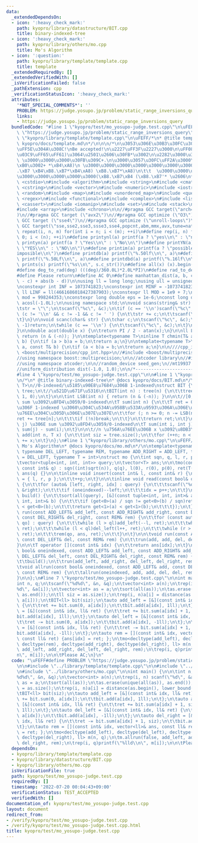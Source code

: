 ```yaml
---
data:
  _extendedDependsOn:
  - icon: ':heavy_check_mark:'
    path: kyopro/library/datastructure/BIT.cpp
    title: binary-indexed-tree
  - icon: ':heavy_check_mark:'
    path: kyopro/library/others/mo.cpp
    title: Mo's Algorithm
  - icon: ':question:'
    path: kyopro/library/template/template.cpp
    title: template
  _extendedRequiredBy: []
  _extendedVerifiedWith: []
  _isVerificationFailed: false
  _pathExtension: cpp
  _verificationStatusIcon: ':heavy_check_mark:'
  attributes:
    '*NOT_SPECIAL_COMMENTS*': ''
    PROBLEM: https://judge.yosupo.jp/problem/static_range_inversions_query
    links:
    - https://judge.yosupo.jp/problem/static_range_inversions_query
  bundledCode: "#line 1 \"kyopro/test/mo_yosupo-judge.test.cpp\"\n\uFEFF#define PROBLEM\
    \ \"https://judge.yosupo.jp/problem/static_range_inversions_query\"\n\n#line 1\
    \ \"kyopro/library/template/template.cpp\"\n\uFEFF/*\n* @title template\n* @docs\
    \ kyopro/docs/template.md\n*/\n\n\n/*\n\u3053\u306E\u30B3\u30FC\u30C9\u3001\u3068\
    \uFF5E\u304A\u308C!\nBe accepted!\n\u2227\uFF3F\u2227\u3000\n\uFF08\uFF61\uFF65\
    \u03C9\uFF65\uFF61)\u3064\u2501\u2606\u30FB*\u3002\n\u2282\u3000\u3000 \u30CE\
    \ \u3000\u3000\u3000\u30FB\u309C+.\n\u3000\u3057\u30FC\uFF2A\u3000\u3000\u3000\
    \xB0\u3002+ *\xB4\xA8)\n \u3000\u3000\u3000\u3000\u3000\u3000\u3000\u3000\u3000\
    .\xB7 \xB4\xB8.\xB7*\xB4\xA8) \xB8.\xB7*\xA8)\n\t\t  \u3000\u3000\u3000\u3000\u3000\
    \u3000\u3000\u3000\u3000\u3000(\xB8.\xB7\xB4 (\xB8.\xB7'* \u2606\n*/\n\n#include\
    \ <cstdio>\n#include <algorithm>\n#include <string>\n#include <cmath>\n#include\
    \ <cstring>\n#include <vector>\n#include <numeric>\n#include <iostream>\n#include\
    \ <random>\n#include <map>\n#include <unordered_map>\n#include <queue>\n#include\
    \ <regex>\n#include <functional>\n#include <complex>\n#include <list>\n#include\
    \ <cassert>\n#include <iomanip>\n#include <set>\n#include <stack>\n#include <bitset>\n\
    #include <array>\n#include <chrono>\n\n//#pragma GCC target(\"arch=skylake-avx512\"\
    )\n//#pragma GCC target (\"avx2\")\n//#pragma GCC optimize (\"O3\")\n//#pragma\
    \ GCC target (\"sse4\")\n//#pragma GCC optimize (\"unroll-loops\")\n//#pragma\
    \ GCC target(\"sse,sse2,sse3,ssse3,sse4,popcnt,abm,mmx,avx,tune=native\")\n#define\
    \ repeat(i, n, m) for(int i = n; i < (m); ++i)\n#define rep(i, n) for(int i =\
    \ 0; i < (n); ++i)\n#define printynl(a) printf(a ? \"yes\\n\" : \"no\\n\")\n#define\
    \ printyn(a) printf(a ? \"Yes\\n\" : \"No\\n\")\n#define printYN(a) printf(a ?\
    \ \"YES\\n\" : \"NO\\n\")\n#define printim(a) printf(a ? \"possible\\n\" : \"\
    imposible\\n\")\n#define printdb(a) printf(\"%.50lf\\n\", a)\n#define printLdb(a)\
    \ printf(\"%.50Lf\\n\", a)\n#define printdbd(a) printf(\"%.16lf\\n\", a)\n#define\
    \ prints(s) printf(\"%s\\n\", s.c_str())\n#define all(x) (x).begin(), (x).end()\n\
    #define deg_to_rad(deg) (((deg)/360.0L)*2.0L*PI)\n#define rad_to_deg(rad) (((rad)/2.0L/PI)*360.0L)\n\
    #define Please return\n#define AC 0\n#define manhattan_dist(a, b, c, d) (abs(a\
    \ - c) + abs(b - d))\n\nusing ll = long long;\nusing ull = unsigned long long;\n\
    \nconstexpr int INF = 1073741823;\nconstexpr int MINF = -1073741823;\nconstexpr\
    \ ll LINF = ll(4661686018427387903);\nconstexpr ll MOD = 1e9 + 7;\nconstexpr ll\
    \ mod = 998244353;\nconstexpr long double eps = 1e-6;\nconst long double PI =\
    \ acosl(-1.0L);\n\nusing namespace std;\n\nvoid scans(string& str) {\n\tchar c;\n\
    \tstr = \"\";\n\tscanf(\"%c\", &c);\n\tif (c == '\\n')scanf(\"%c\", &c);\n\twhile\
    \ (c != '\\n' && c != -1 && c != ' ') {\n\t\tstr += c;\n\t\tscanf(\"%c\", &c);\n\
    \t}\n}\n\nvoid scanc(char& str) {\n\tchar c;\n\tscanf(\"%c\", &c);\n\tif (c ==\
    \ -1)return;\n\twhile (c == '\\n') {\n\t\tscanf(\"%c\", &c);\n\t}\n\tstr = c;\n\
    }\n\ndouble acot(double x) {\n\treturn PI / 2 - atan(x);\n}\n\nll LSB(ll n) {\
    \ return (n & (-n)); }\n\ntemplate<typename T>\ninline T chmin(T& a, const T&\
    \ b) {\n\tif (a > b)a = b;\n\treturn a;\n}\n\ntemplate<typename T>\ninline T chmax(T&\
    \ a, const T& b) {\n\tif (a < b)a = b;\n\treturn a;\n}\n\n////cpp_int\n//#include\
    \ <boost/multiprecision/cpp_int.hpp>\n//#include <boost/multiprecision/cpp_dec_float.hpp>\n\
    //using namespace boost::multiprecision;\n\n//atcoder library\n//#include <atcoder/all>\n\
    //using namespace atcoder;\n\n//random_device seed_gen;\n//mt19937 engine(seed_gen());\n\
    //uniform_distribution dist(-1.0, 1.0);\n\n/*----------------------------------------------------------------------------------*/\n\
    #line 4 \"kyopro/test/mo_yosupo-judge.test.cpp\"\n\n#line 1 \"kyopro/library/datastructure/BIT.cpp\"\
    \n/*\n* @title binary-indexed-tree\n* @docs kyopro/docs/BIT.md\n*/\n\ntemplate<typename\
    \ T>\n//0-indexed/\u5185\u90E8\u7684\u306B 1-indexed\nstruct BIT {\n\tvector<T>\
    \ tree;\n\t//\u521D\u671F\u5316\n\tBIT(int n) : tree(n) {\n\t\ttree.assign(n +\
    \ 1, 0);\n\t}\n\n\tint LSB(int n) { return (n & (-n)); }\n\n\t//[0, n) \u306E\
    \ sum \u3092\u8FD4\u3059/0-indexed\n\tT sum(int n) {\n\t\tT ret = 0;\n\t\t//\u5B9F\
    \u306F 1-indexed \u3060\u304C\u534A\u958B\u533A\u9593\u306A\u306E\u3067\u898B\u305F\
    \u76EE\u304C\u305D\u306E\u307E\u307E\n\t\tfor (; n >= 0; n -= LSB(n)) {\n\t\t\t\
    ret += tree[n];\n\t\t\tif (!n)break;\n\t\t}\n\t\treturn ret;\n\t}\n\n\n\t//[i,\
    \ j) \u306E sum \u3092\u8FD4\u3059/0-indexed\n\tT sum(int i, int j) {\n\t\treturn\
    \ sum(j) - sum(i);\n\t}\n\n\t//n \u756A\u76EE\u306B x \u3092\u8DB3\u3059\n\tvoid\
    \ add(int n, T x) {\n\t\tint siz = tree.size();\n\t\tfor (++n; n < siz; n += LSB(n))tree[n]\
    \ += x;\n\t}\n};\n#line 1 \"kyopro/library/others/mo.cpp\"\n\uFEFF/*\n* @title\
    \ Mo's Algorithm\n* @docs kyopro/docs/mo.md\n*/\n\ntemplate<typename ADD_LEFT,\
    \ typename DEL_LEFT, typename REM, typename ADD_RIGHT = ADD_LEFT, typename DEL_RIGHT\
    \ = DEL_LEFT, typename T = int>\nstruct mo {\n\tint sqn, q, l, r, p;\n\tT ret;\n\
    \tvector<tuple<int, int, int>> query;\n\tvector<T> ans;\n\n\tmo(const int& n,\
    \ const int& q) : sqn((int)sqrt(n)), q(q), l(0), r(0), p(0), ret(T(0)), query(q),\
    \ ans(q) {}\n\n\tinline void insert(const int& l, const int& r) {\n\t\tquery[p]\
    \ = { l, r, p };\n\t\t++p;\n\t}\n\n\tinline void read(const bool& oneindexed)\
    \ {\n\t\tfor (auto& [left, right, idx] : query) {\n\t\t\tscanf(\"%d%d\", &left,\
    \ &right);\n\t\t\tif (oneindexed)--left;\n\t\t\tidx = p++;\n\t\t}\n\t}\n\n\tvoid\
    \ build() {\n\t\tsort(all(query), [&](const tuple<int, int, int>& a, const tuple<int,\
    \ int, int>& b) {\n\t\t\tif (get<0>(a) / sqn != get<0>(b) / sqn)return get<0>(a)\
    \ < get<0>(b);\n\t\t\treturn get<1>(a) < get<1>(b);\n\t\t\t});\n\t}\n\n\tvoid\
    \ run(const ADD_LEFT& add_left, const ADD_RIGHT& add_right, const DEL_LEFT& del_left,\
    \ const DEL_RIGHT& del_right, const REM& rem) {\n\t\tfor (const auto& [ql, qr,\
    \ qo] : query) {\n\t\t\twhile (l > ql)add_left(--l, ret);\n\t\t\twhile (r < qr)add_right(r++,\
    \ ret);\n\t\t\twhile (l < ql)del_left(l++, ret);\n\t\t\twhile (r > qr)del_right(--r,\
    \ ret);\n\t\t\trem(qo, ans, ret);\n\t\t}\n\t}\n\n\tvoid run(const ADD_LEFT& add,\
    \ const DEL_LEFT& del, const REM& rem) {\n\t\trun(add, add, del, del, rem);\n\t\
    }\n\n\tT operator [](const int& idx) {\n\t\treturn ans[idx];\n\t}\n\n\tvoid allrun(const\
    \ bool& oneindexed, const ADD_LEFT& add_left, const ADD_RIGHT& add_right, const\
    \ DEL_LEFT& del_left, const DEL_RIGHT& del_right, const REM& rem) {\n\t\tread(oneindexed);\n\
    \t\tbuild();\n\t\trun(add_left, add_right, del_left, del_right, rem);\n\t}\n\n\
    \tvoid allrun(const bool& oneindexed, const ADD_LEFT& add, const DEL_LEFT& del,\
    \ const REM& rem) {\n\t\tallrun(oneindexed, add, add, del, del, rem, rem);\n\t\
    }\n\n};\n#line 7 \"kyopro/test/mo_yosupo-judge.test.cpp\"\n\nint main() {\n\n\t\
    int n, q;\n\tscanf(\"%d%d\", &n, &q);\n\tvector<int> a(n);\n\trep(i, n) scanf(\"\
    %d\", &a[i]);\n\tvector<int> as = a;\n\tsort(all(as));\n\tas.erase(unique(all(as)),\
    \ as.end());\n\tll siz = as.size();\n\trep(i, n)a[i] = distance(as.begin(), lower_bound(all(as),\
    \ a[i]));\n\tBIT<ll> bit(siz);\n\tauto add_left = [&](const int& idx, ll& ret)\
    \ {\n\t\tret += bit.sum(0, a[idx]);\n\t\tbit.add(a[idx], 1ll);\n\t};\n\tauto add_right\
    \ = [&](const int& idx, ll& ret) {\n\t\tret += bit.sum(a[idx] + 1, siz);\n\t\t\
    bit.add(a[idx], 1ll);\n\t};\n\tauto del_left = [&](const int& idx, ll& ret) {\n\
    \t\tret -= bit.sum(0, a[idx]);\n\t\tbit.add(a[idx], -1ll);\n\t};\n\tauto del_right\
    \ = [&](const int& idx, ll& ret) {\n\t\tret -= bit.sum(a[idx] + 1, siz);\n\t\t\
    bit.add(a[idx], -1ll);\n\t};\n\tauto rem = [](const int& idx, vector<ll>& ans,\
    \ const ll& ret) {ans[idx] = ret; };\n\tmo<decltype(add_left), decltype(del_left),\
    \ decltype(rem), decltype(add_right), decltype(del_right), ll> m(n, q);\n\tm.allrun(false,\
    \ add_left, add_right, del_left, del_right, rem);\n\trep(i, q)printf(\"%lld\\\
    n\", m[i]);\n\n\tPlease AC;\n}\n"
  code: "\uFEFF#define PROBLEM \"https://judge.yosupo.jp/problem/static_range_inversions_query\"\
    \n\n#include \"../library/template/template.cpp\"\n\n#include \"../library/datastructure/BIT.cpp\"\
    \n#include \"../library/others/mo.cpp\"\n\nint main() {\n\n\tint n, q;\n\tscanf(\"\
    %d%d\", &n, &q);\n\tvector<int> a(n);\n\trep(i, n) scanf(\"%d\", &a[i]);\n\tvector<int>\
    \ as = a;\n\tsort(all(as));\n\tas.erase(unique(all(as)), as.end());\n\tll siz\
    \ = as.size();\n\trep(i, n)a[i] = distance(as.begin(), lower_bound(all(as), a[i]));\n\
    \tBIT<ll> bit(siz);\n\tauto add_left = [&](const int& idx, ll& ret) {\n\t\tret\
    \ += bit.sum(0, a[idx]);\n\t\tbit.add(a[idx], 1ll);\n\t};\n\tauto add_right =\
    \ [&](const int& idx, ll& ret) {\n\t\tret += bit.sum(a[idx] + 1, siz);\n\t\tbit.add(a[idx],\
    \ 1ll);\n\t};\n\tauto del_left = [&](const int& idx, ll& ret) {\n\t\tret -= bit.sum(0,\
    \ a[idx]);\n\t\tbit.add(a[idx], -1ll);\n\t};\n\tauto del_right = [&](const int&\
    \ idx, ll& ret) {\n\t\tret -= bit.sum(a[idx] + 1, siz);\n\t\tbit.add(a[idx], -1ll);\n\
    \t};\n\tauto rem = [](const int& idx, vector<ll>& ans, const ll& ret) {ans[idx]\
    \ = ret; };\n\tmo<decltype(add_left), decltype(del_left), decltype(rem), decltype(add_right),\
    \ decltype(del_right), ll> m(n, q);\n\tm.allrun(false, add_left, add_right, del_left,\
    \ del_right, rem);\n\trep(i, q)printf(\"%lld\\n\", m[i]);\n\n\tPlease AC;\n}\n"
  dependsOn:
  - kyopro/library/template/template.cpp
  - kyopro/library/datastructure/BIT.cpp
  - kyopro/library/others/mo.cpp
  isVerificationFile: true
  path: kyopro/test/mo_yosupo-judge.test.cpp
  requiredBy: []
  timestamp: '2022-07-20 00:04:43+09:00'
  verificationStatus: TEST_ACCEPTED
  verifiedWith: []
documentation_of: kyopro/test/mo_yosupo-judge.test.cpp
layout: document
redirect_from:
- /verify/kyopro/test/mo_yosupo-judge.test.cpp
- /verify/kyopro/test/mo_yosupo-judge.test.cpp.html
title: kyopro/test/mo_yosupo-judge.test.cpp
---
```

